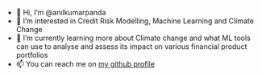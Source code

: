 - 👋 Hi, I’m @anilkumarpanda
- 👀 I’m interested in Credit Risk Modelling, Machine Learning and Climate Change
- 🌱 I’m currently learning more about Climate change and what ML tools can use to analyse and assess its impact on various financial product portfolios
- 📫 You can reach me on [my github profile](https://anilkumarpanda.github.io/about/)

<!---
anilkumarpanda/anilkumarpanda is a ✨ special ✨ repository because its `README.md` (this file) appears on your GitHub profile.
You can click the Preview link to take a look at your changes.
--->
